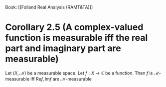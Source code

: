 Book: [[Folland Real Analysis (RAMT&TA)]]
# Corollary 2.5 (A complex-valued function is measurable iff the real part and imaginary part are measurable)
Let $(X,\mathcal{M})$ be a measurable space.
Let $f:X\to \mathbb{C}$ be a function.
Then $f$ is $\mathcal{M}$-measurable iff $\mathrm{Re} f,\mathrm{Im} f$ are $\mathcal{M}$-measurable
